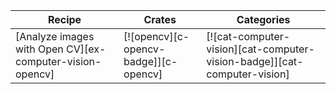 | Recipe | Crates | Categories |
|---|---|---|
| [Analyze images with Open CV][ex-computer-vision-opencv] | [![opencv][c-opencv-badge]][c-opencv] | [![cat-computer-vision][cat-computer-vision-badge]][cat-computer-vision] |

<div class="hidden">
</div>
